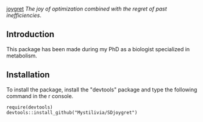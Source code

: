 [joygret](https://hilaryparker.com/2014/04/29/writing-an-r-package-from-scratch/) *The joy of optimization combined with the regret of past inefficiencies*.

## Introduction
This package has been made during my PhD as a biologist specialized in metabolism.

## Installation
To install the package, install the "devtools" package and type the following command in the r console.

```{r}
require(devtools)
devtools::install_github("Mystilivia/SDjoygret")
```
